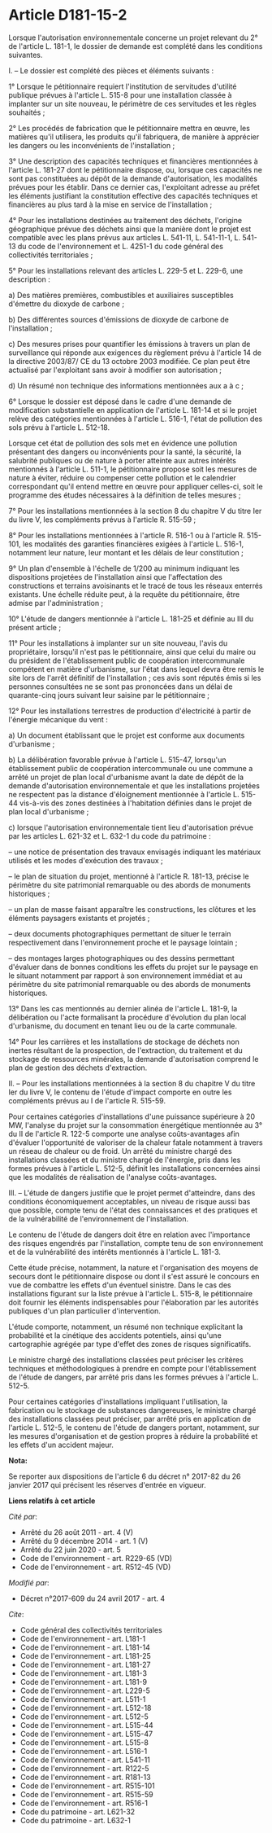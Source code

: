 # Article D181-15-2

Lorsque l'autorisation environnementale concerne un projet relevant du 2° de l'article L. 181-1, le dossier de demande est
complété dans les conditions suivantes.

I. – Le dossier est complété des pièces et éléments suivants :

1° Lorsque le pétitionnaire requiert l'institution de servitudes d'utilité publique prévues à l'article L. 515-8 pour une
installation classée à implanter sur un site nouveau, le périmètre de ces servitudes et les règles souhaités ;

2° Les procédés de fabrication que le pétitionnaire mettra en œuvre, les matières qu'il utilisera, les produits qu'il
fabriquera, de manière à apprécier les dangers ou les inconvénients de l'installation ;

3° Une description des capacités techniques et financières mentionnées à l'article L. 181-27 dont le pétitionnaire dispose,
ou, lorsque ces capacités ne sont pas constituées au dépôt de la demande d'autorisation, les modalités prévues pour les
établir. Dans ce dernier cas, l'exploitant adresse au préfet les éléments justifiant la constitution effective des capacités
techniques et financières au plus tard à la mise en service de l'installation ;

4° Pour les installations destinées au traitement des déchets, l'origine géographique prévue des déchets ainsi que la manière
dont le projet est compatible avec les plans prévus aux articles L. 541-11, L. 541-11-1, L. 541-13 du code de l'environnement
et L. 4251-1 du code général des collectivités territoriales ;

5° Pour les installations relevant des articles L. 229-5 et L. 229-6, une description :

a) Des matières premières, combustibles et auxiliaires susceptibles d'émettre du dioxyde de carbone ;

b) Des différentes sources d'émissions de dioxyde de carbone de l'installation ;

c) Des mesures prises pour quantifier les émissions à travers un plan de surveillance qui réponde aux exigences du règlement
prévu à l'article 14 de la directive 2003/87/ CE du 13 octobre 2003 modifiée. Ce plan peut être actualisé par l'exploitant
sans avoir à modifier son autorisation ;

d) Un résumé non technique des informations mentionnées aux a à c ;

6° Lorsque le dossier est déposé dans le cadre d'une demande de modification substantielle en application de l'article L.
181-14 et si le projet relève des catégories mentionnées à l'article L. 516-1, l'état de pollution des sols prévu à l'article
L. 512-18.

Lorsque cet état de pollution des sols met en évidence une pollution présentant des dangers ou inconvénients pour la santé,
la sécurité, la salubrité publiques ou de nature à porter atteinte aux autres intérêts mentionnés à l'article L. 511-1, le
pétitionnaire propose soit les mesures de nature à éviter, réduire ou compenser cette pollution et le calendrier
correspondant qu'il entend mettre en œuvre pour appliquer celles-ci, soit le programme des études nécessaires à la définition
de telles mesures ;

7° Pour les installations mentionnées à la section 8 du chapitre V du titre Ier du livre V, les compléments prévus à
l'article R. 515-59 ;

8° Pour les installations mentionnées à l'article R. 516-1 ou à l'article R. 515-101, les modalités des garanties financières
exigées à l'article L. 516-1, notamment leur nature, leur montant et les délais de leur constitution ;

9° Un plan d'ensemble à l'échelle de 1/200 au minimum indiquant les dispositions projetées de l'installation ainsi que
l'affectation des constructions et terrains avoisinants et le tracé de tous les réseaux enterrés existants. Une échelle
réduite peut, à la requête du pétitionnaire, être admise par l'administration ;

10° L'étude de dangers mentionnée à l'article L. 181-25 et définie au III du présent article ;

11° Pour les installations à implanter sur un site nouveau, l'avis du propriétaire, lorsqu'il n'est pas le pétitionnaire,
ainsi que celui du maire ou du président de l'établissement public de coopération intercommunale compétent en matière
d'urbanisme, sur l'état dans lequel devra être remis le site lors de l'arrêt définitif de l'installation ; ces avis sont
réputés émis si les personnes consultées ne se sont pas prononcées dans un délai de quarante-cinq jours suivant leur saisine
par le pétitionnaire ;

12° Pour les installations terrestres de production d'électricité à partir de l'énergie mécanique du vent :

a) Un document établissant que le projet est conforme aux documents d'urbanisme ;

b) La délibération favorable prévue à l'article L. 515-47, lorsqu'un établissement public de coopération intercommunale ou
une commune a arrêté un projet de plan local d'urbanisme avant la date de dépôt de la demande d'autorisation environnementale
et que les installations projetées ne respectent pas la distance d'éloignement mentionnée à l'article L. 515-44 vis-à-vis des
zones destinées à l'habitation définies dans le projet de plan local d'urbanisme ;

c) lorsque l'autorisation environnementale tient lieu d'autorisation prévue par les articles L. 621-32 et L. 632-1 du code du
patrimoine :

– une notice de présentation des travaux envisagés indiquant les matériaux utilisés et les modes d'exécution des travaux ;

– le plan de situation du projet, mentionné à l'article R. 181-13, précise le périmètre du site patrimonial remarquable ou
des abords de monuments historiques ;

– un plan de masse faisant apparaître les constructions, les clôtures et les éléments paysagers existants et projetés ;

– deux documents photographiques permettant de situer le terrain respectivement dans l'environnement proche et le paysage
lointain ;

– des montages larges photographiques ou des dessins permettant d'évaluer dans de bonnes conditions les effets du projet sur
le paysage en le situant notamment par rapport à son environnement immédiat et au périmètre du site patrimonial remarquable
ou des abords de monuments historiques.

13° Dans les cas mentionnés au dernier alinéa de l'article L. 181-9, la délibération ou l'acte formalisant la procédure
d'évolution du plan local d'urbanisme, du document en tenant lieu ou de la carte communale.

14° Pour les carrières et les installations de stockage de déchets non inertes résultant de la prospection, de l'extraction,
du traitement et du stockage de ressources minérales, la demande d'autorisation comprend le plan de gestion des déchets
d'extraction.

II. – Pour les installations mentionnées à la section 8 du chapitre V du titre Ier du livre V, le contenu de l'étude d'impact
comporte en outre les compléments prévus au I de l'article R. 515-59.

Pour certaines catégories d'installations d'une puissance supérieure à 20 MW, l'analyse du projet sur la consommation
énergétique mentionnée au 3° du II de l'article R. 122-5 comporte une analyse coûts-avantages afin d'évaluer l'opportunité de
valoriser de la chaleur fatale notamment à travers un réseau de chaleur ou de froid. Un arrêté du ministre chargé des
installations classées et du ministre chargé de l'énergie, pris dans les formes prévues à l'article L. 512-5, définit les
installations concernées ainsi que les modalités de réalisation de l'analyse coûts-avantages.

III. – L'étude de dangers justifie que le projet permet d'atteindre, dans des conditions économiquement acceptables, un
niveau de risque aussi bas que possible, compte tenu de l'état des connaissances et des pratiques et de la vulnérabilité de
l'environnement de l'installation.

Le contenu de l'étude de dangers doit être en relation avec l'importance des risques engendrés par l'installation, compte
tenu de son environnement et de la vulnérabilité des intérêts mentionnés à l'article L. 181-3.

Cette étude précise, notamment, la nature et l'organisation des moyens de secours dont le pétitionnaire dispose ou dont il
s'est assuré le concours en vue de combattre les effets d'un éventuel sinistre. Dans le cas des installations figurant sur la
liste prévue à l'article L. 515-8, le pétitionnaire doit fournir les éléments indispensables pour l'élaboration par les
autorités publiques d'un plan particulier d'intervention.

L'étude comporte, notamment, un résumé non technique explicitant la probabilité et la cinétique des accidents potentiels,
ainsi qu'une cartographie agrégée par type d'effet des zones de risques significatifs.

Le ministre chargé des installations classées peut préciser les critères techniques et méthodologiques à prendre en compte
pour l'établissement de l'étude de dangers, par arrêté pris dans les formes prévues à l'article L. 512-5.

Pour certaines catégories d'installations impliquant l'utilisation, la fabrication ou le stockage de substances dangereuses,
le ministre chargé des installations classées peut préciser, par arrêté pris en application de l'article L. 512-5, le contenu
de l'étude de dangers portant, notamment, sur les mesures d'organisation et de gestion propres à réduire la probabilité et
les effets d'un accident majeur.

**Nota:**

Se reporter aux dispositions de l'article 6 du décret n° 2017-82 du 26 janvier 2017 qui précisent les réserves d'entrée en
vigueur.

**Liens relatifs à cet article**

_Cité par_:

  - Arrêté du 26 août 2011 - art. 4 (V)
  - Arrêté du 9 décembre 2014 - art. 1 (V)
  - Arrêté du 22 juin 2020 - art. 5
  - Code de l'environnement - art. R229-65 (VD)
  - Code de l'environnement - art. R512-45 (VD)

_Modifié par_:

  - Décret n°2017-609 du 24 avril 2017 - art. 4

_Cite_:

  - Code général des collectivités territoriales
  - Code de l'environnement - art. L181-1
  - Code de l'environnement - art. L181-14
  - Code de l'environnement - art. L181-25
  - Code de l'environnement - art. L181-27
  - Code de l'environnement - art. L181-3
  - Code de l'environnement - art. L181-9
  - Code de l'environnement - art. L229-5
  - Code de l'environnement - art. L511-1
  - Code de l'environnement - art. L512-18
  - Code de l'environnement - art. L512-5
  - Code de l'environnement - art. L515-44
  - Code de l'environnement - art. L515-47
  - Code de l'environnement - art. L515-8
  - Code de l'environnement - art. L516-1
  - Code de l'environnement - art. L541-11
  - Code de l'environnement - art. R122-5
  - Code de l'environnement - art. R181-13
  - Code de l'environnement - art. R515-101
  - Code de l'environnement - art. R515-59
  - Code de l'environnement - art. R516-1
  - Code du patrimoine - art. L621-32
  - Code du patrimoine - art. L632-1
